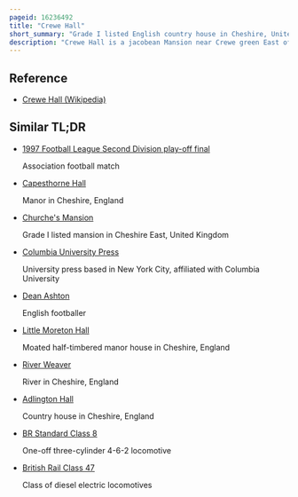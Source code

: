```yaml
---
pageid: 16236492
title: "Crewe Hall"
short_summary: "Grade I listed English country house in Cheshire, United Kingdom"
description: "Crewe Hall is a jacobean Mansion near Crewe green East of Crewe in Cheshire England. It is listed at Grade I by nikolaus Pevsner as one of the two finest Jacobean Houses in Cheshire. Built in 1615–36 for Sir Randolph Crewe, it was one of the County's largest Houses in the 17th Century, and was said to have 'brought London into Cheshire'."
---
```


## Reference

- [Crewe Hall (Wikipedia)](https://en.wikipedia.org/?curid=16236492)

## Similar TL;DR

- [1997 Football League Second Division play-off final](/tldr/en/1997-football-league-second-division-play-off-final)

  Association football match

- [Capesthorne Hall](/tldr/en/capesthorne-hall)

  Manor in Cheshire, England

- [Churche's Mansion](/tldr/en/churches-mansion)

  Grade I listed mansion in Cheshire East, United Kingdom

- [Columbia University Press](/tldr/en/columbia-university-press)

  University press based in New York City, affiliated with Columbia University

- [Dean Ashton](/tldr/en/dean-ashton)

  English footballer

- [Little Moreton Hall](/tldr/en/little-moreton-hall)

  Moated half-timbered manor house in Cheshire, England

- [River Weaver](/tldr/en/river-weaver)

  River in Cheshire, England

- [Adlington Hall](/tldr/en/adlington-hall)

  Country house in Cheshire, England

- [BR Standard Class 8](/tldr/en/br-standard-class-8)

  One-off three-cylinder 4-6-2 locomotive

- [British Rail Class 47](/tldr/en/british-rail-class-47)

  Class of diesel electric locomotives
